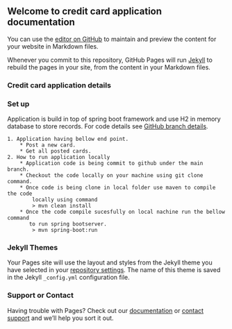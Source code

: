 ## Welcome to credit card application documentation

You can use the [editor on GitHub](https://github.com/priyanka-sharma15/credit-card-application/edit/gh-pages/index.md) to maintain and preview the content for your website in Markdown files.

Whenever you commit to this repository, GitHub Pages will run [Jekyll](https://jekyllrb.com/) to rebuild the pages in your site, from the content in your Markdown files.

### Credit card application details
### Set up
Application is build in top of spring boot framework and use H2 in memory database to store records.
For code details see [GitHub branch details](https://github.com/priyanka-sharma15/credit-card-application/tree/main).

```
1. Application having bellow end point. 
    * Post a new card.
    * Get all posted cards.
2. How to run application locally
    * Application code is being commit to github under the main branch.
    * Checkout the code locally on your machine using git clone command.
    * Once code is being clone in local folder use maven to compile the code
        locally using command
        > mvn clean install
    * Once the code compile sucesfully on local nachine run the bellow command
       to run spring bootserver.
        > mvn spring-boot:run
```

### Jekyll Themes

Your Pages site will use the layout and styles from the Jekyll theme you have selected in your [repository settings](https://github.com/priyanka-sharma15/credit-card-application/settings/pages). The name of this theme is saved in the Jekyll `_config.yml` configuration file.

### Support or Contact

Having trouble with Pages? Check out our [documentation](https://docs.github.com/categories/github-pages-basics/) or [contact support](https://support.github.com/contact) and we’ll help you sort it out.
